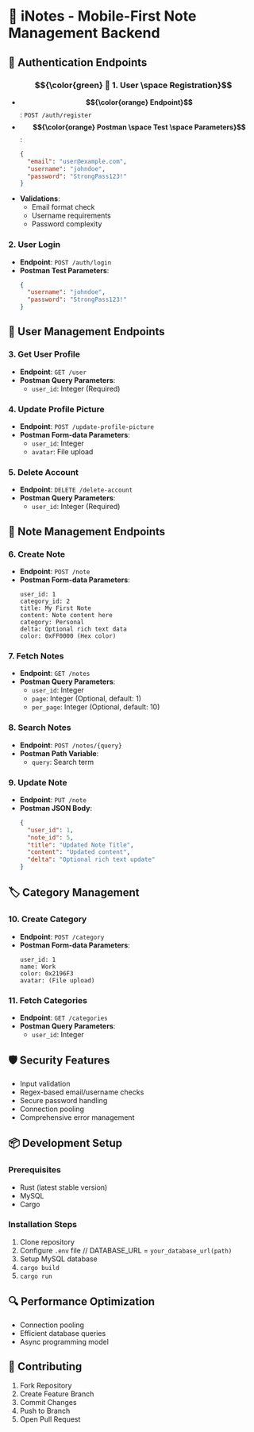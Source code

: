 # 📝 iNotes - Mobile-First Note Management Backend

## 🔐 Authentication Endpoints

### $${\color{green} 🔐 1. User \space Registration}$$

- **$${\color{orange} Endpoint}$$**: `POST /auth/register`
- **$${\color{orange} Postman \space Test \space Parameters}$$**:
  ```json
  {
    "email": "user@example.com",
    "username": "johndoe",
    "password": "StrongPass123!"
  }
  ```
- **Validations**:
  - Email format check
  - Username requirements
  - Password complexity

### 2. User Login
- **Endpoint**: `POST /auth/login`
- **Postman Test Parameters**:
  ```json
  {
    "username": "johndoe",
    "password": "StrongPass123!"
  }
  ```

## 👤 User Management Endpoints

### 3. Get User Profile
- **Endpoint**: `GET /user`
- **Postman Query Parameters**:
  - `user_id`: Integer (Required)
  
### 4. Update Profile Picture
- **Endpoint**: `POST /update-profile-picture`
- **Postman Form-data Parameters**:
  - `user_id`: Integer
  - `avatar`: File upload

### 5. Delete Account
- **Endpoint**: `DELETE /delete-account`
- **Postman Query Parameters**:
  - `user_id`: Integer (Required)

## 📓 Note Management Endpoints

### 6. Create Note
- **Endpoint**: `POST /note`
- **Postman Form-data Parameters**:
  ```
  user_id: 1
  category_id: 2
  title: My First Note
  content: Note content here
  category: Personal
  delta: Optional rich text data
  color: 0xFF0000 (Hex color)
  ```

### 7. Fetch Notes
- **Endpoint**: `GET /notes`
- **Postman Query Parameters**:
  - `user_id`: Integer
  - `page`: Integer (Optional, default: 1)
  - `per_page`: Integer (Optional, default: 10)

### 8. Search Notes
- **Endpoint**: `POST /notes/{query}`
- **Postman Path Variable**:
  - `query`: Search term

### 9. Update Note
- **Endpoint**: `PUT /note`
- **Postman JSON Body**:
  ```json
  {
    "user_id": 1,
    "note_id": 5,
    "title": "Updated Note Title",
    "content": "Updated content",
    "delta": "Optional rich text update"
  }
  ```

## 🏷 Category Management

### 10. Create Category
- **Endpoint**: `POST /category`
- **Postman Form-data Parameters**:
  ```
  user_id: 1
  name: Work
  color: 0x2196F3
  avatar: (File upload)
  ```

### 11. Fetch Categories
- **Endpoint**: `GET /categories`
- **Postman Query Parameters**:
  - `user_id`: Integer

## 🛡 Security Features
- Input validation
- Regex-based email/username checks
- Secure password handling
- Connection pooling
- Comprehensive error management

## 📦 Development Setup

### Prerequisites
- Rust (latest stable version)
- MySQL
- Cargo

### Installation Steps
1. Clone repository
2. Configure `.env` file // DATABASE_URL = `your_database_url(path)`
3. Setup MySQL database
4. `cargo build`
5. `cargo run`

## 🔍 Performance Optimization
- Connection pooling
- Efficient database queries
- Async programming model

## 🤝 Contributing
1. Fork Repository
2. Create Feature Branch
3. Commit Changes
4. Push to Branch
5. Open Pull Request
